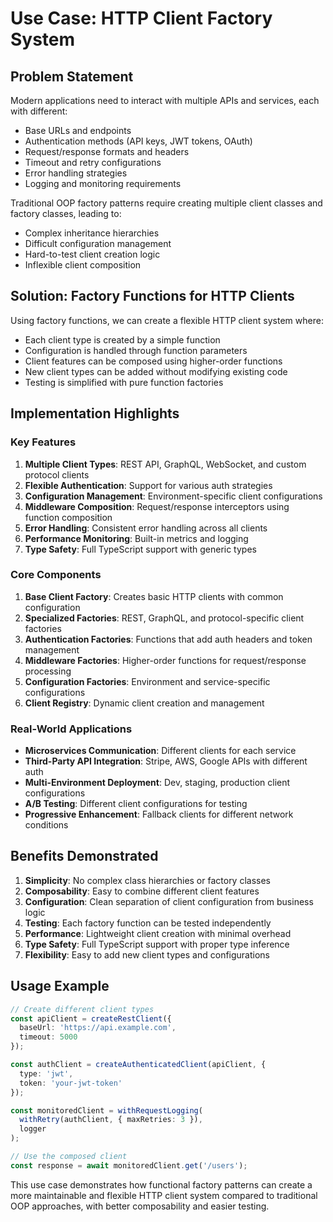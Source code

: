 # Use Case: HTTP Client Factory System

## Problem Statement

Modern applications need to interact with multiple APIs and services, each with different:
- Base URLs and endpoints
- Authentication methods (API keys, JWT tokens, OAuth)
- Request/response formats and headers
- Timeout and retry configurations
- Error handling strategies
- Logging and monitoring requirements

Traditional OOP factory patterns require creating multiple client classes and factory classes, leading to:
- Complex inheritance hierarchies
- Difficult configuration management
- Hard-to-test client creation logic
- Inflexible client composition

## Solution: Factory Functions for HTTP Clients

Using factory functions, we can create a flexible HTTP client system where:
- Each client type is created by a simple function
- Configuration is handled through function parameters
- Client features can be composed using higher-order functions
- New client types can be added without modifying existing code
- Testing is simplified with pure function factories

## Implementation Highlights

### Key Features

1. **Multiple Client Types**: REST API, GraphQL, WebSocket, and custom protocol clients
2. **Flexible Authentication**: Support for various auth strategies
3. **Configuration Management**: Environment-specific client configurations
4. **Middleware Composition**: Request/response interceptors using function composition
5. **Error Handling**: Consistent error handling across all clients
6. **Performance Monitoring**: Built-in metrics and logging
7. **Type Safety**: Full TypeScript support with generic types

### Core Components

1. **Base Client Factory**: Creates basic HTTP clients with common configuration
2. **Specialized Factories**: REST, GraphQL, and protocol-specific client factories
3. **Authentication Factories**: Functions that add auth headers and token management
4. **Middleware Factories**: Higher-order functions for request/response processing
5. **Configuration Factories**: Environment and service-specific configurations
6. **Client Registry**: Dynamic client creation and management

### Real-World Applications

- **Microservices Communication**: Different clients for each service
- **Third-Party API Integration**: Stripe, AWS, Google APIs with different auth
- **Multi-Environment Deployment**: Dev, staging, production client configurations
- **A/B Testing**: Different client configurations for testing
- **Progressive Enhancement**: Fallback clients for different network conditions

## Benefits Demonstrated

1. **Simplicity**: No complex class hierarchies or factory classes
2. **Composability**: Easy to combine different client features
3. **Configuration**: Clean separation of client configuration from business logic
4. **Testing**: Each factory function can be tested independently
5. **Performance**: Lightweight client creation with minimal overhead
6. **Type Safety**: Full TypeScript support with proper type inference
7. **Flexibility**: Easy to add new client types and configurations

## Usage Example

```typescript
// Create different client types
const apiClient = createRestClient({
  baseUrl: 'https://api.example.com',
  timeout: 5000
});

const authClient = createAuthenticatedClient(apiClient, {
  type: 'jwt',
  token: 'your-jwt-token'
});

const monitoredClient = withRequestLogging(
  withRetry(authClient, { maxRetries: 3 }),
  logger
);

// Use the composed client
const response = await monitoredClient.get('/users');
```

This use case demonstrates how functional factory patterns can create a more maintainable and flexible HTTP client system compared to traditional OOP approaches, with better composability and easier testing. 